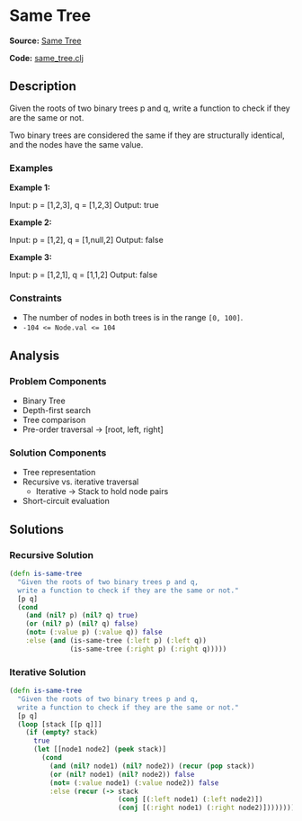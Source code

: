 # Same Tree

**Source:** [Same Tree](https://leetcode.com/problems/same-tree/)

**Code:** [same_tree.clj](https://github.com/andrewleverette/clojure_programming_problems/blob/main/leetcode/same_tree.clj)

## Description

Given the roots of two binary trees p and q, write a function to check if they are the same or not.

Two binary trees are considered the same if they are structurally identical, and the nodes have the same value.

### Examples

**Example 1:**

Input: p = [1,2,3], q = [1,2,3]
Output: true

**Example 2:**

Input: p = [1,2], q = [1,null,2]
Output: false

**Example 3:**

Input: p = [1,2,1], q = [1,1,2]
Output: false
  
### Constraints

- The number of nodes in both trees is in the range `[0, 100]`.
- `-104 <= Node.val <= 104`

## Analysis

### Problem Components

- Binary Tree
- Depth-first search
- Tree comparison
- Pre-order traversal -> [root, left, right]

### Solution Components

- Tree representation
- Recursive vs. iterative traversal
  - Iterative -> Stack to hold node pairs
- Short-circuit evaluation


## Solutions

### Recursive Solution

```clojure
(defn is-same-tree
  "Given the roots of two binary trees p and q, 
  write a function to check if they are the same or not."
  [p q]
  (cond
    (and (nil? p) (nil? q) true)
    (or (nil? p) (nil? q) false)
    (not= (:value p) (:value q)) false
    :else (and (is-same-tree (:left p) (:left q))
               (is-same-tree (:right p) (:right q)))))
```

### Iterative Solution

```clojure
(defn is-same-tree
  "Given the roots of two binary trees p and q, 
  write a function to check if they are the same or not."
  [p q]
  (loop [stack [[p q]]]
    (if (empty? stack)
      true
      (let [[node1 node2] (peek stack)]
        (cond
          (and (nil? node1) (nil? node2)) (recur (pop stack))
          (or (nil? node1) (nil? node2)) false
          (not= (:value node1) (:value node2)) false
          :else (recur (-> stack
                           (conj [(:left node1) (:left node2)])
                           (conj [(:right node1) (:right node2)]))))))))
```
